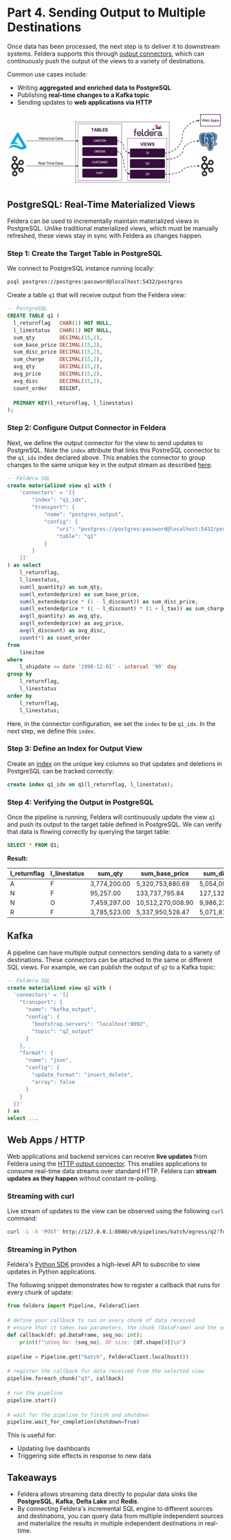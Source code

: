 # Part 4. Sending Output to Multiple Destinations

Once data has been processed, the next step is to deliver it to downstream
systems. Feldera supports this through [output connectors](/connectors/sinks),
which can continuously push the output of the views to a variety of
destinations.

Common use cases include:

- Writing **aggregated and enriched data to PostgreSQL**
- Publishing **real-time changes to a Kafka topic**
- Sending updates to **web applications via HTTP**

![Architecture Diagram with output to PostgreSQL, Kafka and Web Apps](./part4-arch.jpg)

## PostgreSQL: Real-Time Materialized Views

Feldera can be used to incrementally maintain materialized views in
PostgreSQL. Unlike traditional materialized views, which must be manually
refreshed, these views stay in sync with Feldera as changes happen.

### Step 1: Create the Target Table in PostgreSQL

We connect to PostgreSQL instance running locally:

```sh
psql postgres://postgres:password@localhost:5432/postgres
```

Create a table `q1` that will receive output from the Feldera view:


```sql
-- PostgreSQL
CREATE TABLE q1 (
  l_returnflag   CHAR(1) NOT NULL,
  l_linestatus   CHAR(1) NOT NULL,
  sum_qty        DECIMAL(15,2),
  sum_base_price DECIMAL(15,2),
  sum_disc_price DECIMAL(15,2),
  sum_charge     DECIMAL(15,2),
  avg_qty        DECIMAL(15,2),
  avg_price      DECIMAL(15,2),
  avg_disc       DECIMAL(15,2),
  count_order    BIGINT,

  PRIMARY KEY(l_returnflag, l_linestatus)
);
```

### Step 2: Configure Output Connector in Feldera

Next, we define the output connector for the view to send updates to PostgreSQL.
Note the `index` attribute that links this PostreSQL connector to the `q1_idx` index
declared above. This enables the connector to group changes to the same unique key
in the output stream as described [here](/connectors/unique_keys#views-with-unique-keys).

```sql
-- Feldera SQL
create materialized view q1 with (
    'connectors' = '[{
        "index": "q1_idx",
        "transport": {
            "name": "postgres_output",
            "config": {
                "uri": "postgres://postgres:password@localhost:5432/postgres",
                "table": "q1"
            }
        }
    }]'
) as select
	l_returnflag,
	l_linestatus,
	sum(l_quantity) as sum_qty,
	sum(l_extendedprice) as sum_base_price,
	sum(l_extendedprice * (1 - l_discount)) as sum_disc_price,
	sum(l_extendedprice * (1 - l_discount) * (1 + l_tax)) as sum_charge,
	avg(l_quantity) as avg_qty,
	avg(l_extendedprice) as avg_price,
	avg(l_discount) as avg_disc,
	count(*) as count_order
from
	lineitem
where
	l_shipdate <= date '1998-12-01' - interval '90' day
group by
	l_returnflag,
	l_linestatus
order by
	l_returnflag,
	l_linestatus;
```

Here, in the connector configuration, we set the `index` to be `q1_idx`.
In the next step, we define this `index`.

### Step 3: Define an Index for Output View

Create an [index](/connectors/unique_keys#views-with-unique-keys) on the
unique key columns so that updates and deletions in PostgreSQL can be tracked
correctly:

```sql
create index q1_idx on q1(l_returnflag, l_linestatus);
```

### Step 4: Verifying the Output in PostgreSQL

Once the pipeline is running, Feldera will continuously update the view `q1` and
push its output to the target table defined in PostgreSQL. We can verify that
data is flowing correctly by querying the target table:

```sql
SELECT * FROM Q1;
```

**Result:**

| l_returnflag | l_linestatus |   sum_qty    | sum_base_price   | sum_disc_price   |   sum_charge     | avg_qty | avg_price  | avg_disc | count_order |
|--------------|--------------|--------------|------------------|------------------|------------------|---------|------------|----------|-------------|
| A            | F            | 3,774,200.00 | 5,320,753,880.69 | 5,054,096,266.68 | 5,256,751,331.45 |   25.53 |  36,002.12 |    0.05  |     147,790 |
| N            | F            |    95,257.00 |   133,737,795.84 |   127,132,372.65 |   132,286,291.23 |   25.30 |  35,521.32 |    0.04  |       3,765 |
| N            | O            | 7,459,297.00 |10,512,270,008.90 | 9,986,238,338.38 |10,385,578,376.59 |   25.54 |  36,000.92 |    0.05  |     292,000 |
| R            | F            | 3,785,523.00 | 5,337,950,526.47 | 5,071,818,532.94 | 5,274,405,503.05 |   25.52 |  35,994.02 |    0.04  |     148,301 |

## Kafka

A pipeline can have multiple output connectors sending data to a variety of destinations.
These connectors can be attached to the same or different SQL views.
For example, we can publish the output of `q2` to a Kafka topic:

```sql
-- Feldera SQL
create materialized view q2 with (
  'connectors' = '[{
    "transport": {
      "name": "kafka_output",
      "config": {
        "bootstrap.servers": "localhost:9092",
        "topic": "q2_output"
      }
    },
    "format": {
      "name": "json",
      "config": {
        "update_format": "insert_delete",
        "array": false
      }
    }
  }]'
) as
select ...
```

## Web Apps / HTTP

Web applications and backend services can receive **live updates** from Feldera
using the [HTTP output connector](/connectors/sinks/http). This enables
applications to consume real-time data streams over standard HTTP. Feldera can
**stream updates as they happen** without constant re-polling.

### Streaming with curl

Live stream of updates to the view can be observed using the following `curl`
command:

```sh
curl -i -X 'POST' http://127.0.0.1:8080/v0/pipelines/batch/egress/q2?format=json
```

### Streaming in Python

Feldera's [Python SDK](https://docs.feldera.com/python) provides a high-level API to subscribe to view
updates in Python applications.

The following snippet demonstrates how to register a callback that runs for
every chunk of update:

```python
from feldera import Pipeline, FelderaClient

# define your callback to run on every chunk of data received
# ensure that it takes two parameters, the chunk (DataFrame) and the sequence number
def callback(df: pd.DataFrame, seq_no: int):
    print(f"\nSeq No: {seq_no}, DF size: {df.shape[0]}\n")

pipeline = Pipeline.get("batch", FelderaClient.localhost())

# register the callback for data received from the selected view
pipeline.foreach_chunk("q3", callback)

# run the pipeline
pipeline.start()

# wait for the pipeline to finish and shutdown
pipeline.wait_for_completion(shutdown=True)
```

This is useful for:
- Updating live dashboards
- Triggering side effects in response to new data

## Takeaways

- Feldera allows streaming data directly to popular data sinks like
  **PostgreSQL**, **Kafka**, **Delta Lake** and **Redis**.
- By connecting Feldera's incremental SQL engine to different sources and destinations, you can query data from multiple independent sources and materialize the results in multiple independent destinations in real-time.
